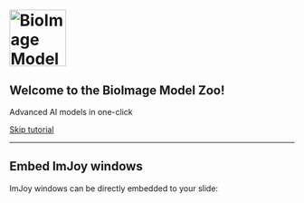 # <img style="height:100px;" alt="BioImage Model Zoo" src="https://bioimage.io/static/img/bioimage-io-logo-white.svg">

## Welcome to the BioImage Model Zoo!

Advanced AI models in one-click

<!-- .slide: data-background="black" -->
<a class="button" href="https://bioimage.io/">Skip tutorial</a>

-----
<!-- .slide: data-state="embed-demo" -->
## Embed ImJoy windows

ImJoy windows can be directly embedded to your slide:

<div id="kaibu-window" style="display: inline-block;width: 100%; height: calc(100vh - 300px);"></div>


-----
## Getting started

To make your own slides, you can open the slides editor.

 ![](https://slides.imjoy.io/assets/screenshot-imjoy-slide-editor.png)

You can save and preview changes directly.

-----
## Advanced features

 For more advanced features, see [here](https://github.com/imjoy-team/imjoy-slides#getting-started)

-----
## Thank you!

ImJoy Slides is made by the [@ImJoyTeam](https://twitter.com/imjoyteam).

<!-- startup script  -->
```javascript execute
Reveal.addEventListener('embed-demo', async function(){
  // load the web app via its URL
  viewer = await api.createWindow({src: "https://kaibu.org/#/app", window_id: "kaibu-window"})
  // call api functions directly via RPC
  // add an image layer
  await viewer.view_image("https://images.proteinatlas.org/61448/1319_C10_2_blue_red_green.jpg")
  // add an annotation layer
  await viewer.add_shapes([], {name:"annotation"})
})
```
